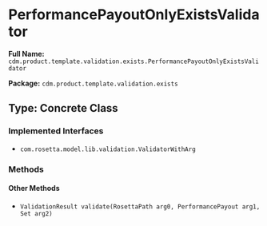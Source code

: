 # PerformancePayoutOnlyExistsValidator

**Full Name:** `cdm.product.template.validation.exists.PerformancePayoutOnlyExistsValidator`

**Package:** `cdm.product.template.validation.exists`

## Type: Concrete Class

### Implemented Interfaces

- `com.rosetta.model.lib.validation.ValidatorWithArg`

### Methods

#### Other Methods

- `ValidationResult validate(RosettaPath arg0, PerformancePayout arg1, Set arg2)`

